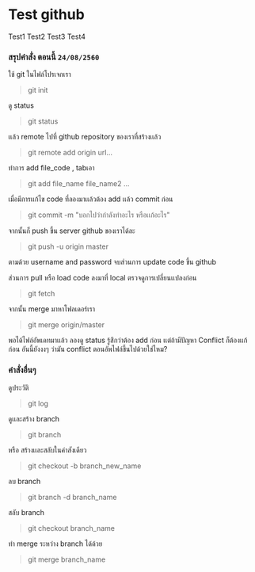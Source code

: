 # Test github
Test1 Test2 Test3 Test4

### สรุปคำสั่ง ตอนนี้ `24/08/2560`
ใช้ git ในไฟล์โปรเจกเรา
> git init

ดู status
> git status

เเล้ว remote ไปที่ github repository ของเราที่สร้างเเล้ว
> git remote add origin url...

ทำการ add file_code , tabเอา
> git add file_name file_name2 ...

เมื่อมีการเเก้ไข code ที่ลองมาเเล้วต้อง add เเล้ว commit ก่อน
> git commit -m "บอกไปว่ากำลังทำอะไร หรือเเก้อะไร"

จากนั้นก็ push ขึ้น server github ของเราได้ละ
> git push -u origin master

ตามด้วย username and password
จบส่วนการ update code ขึ้น github

ส่วนการ pull หรือ load code ลงมาที่ local
ตรวจดูการเปลี่ยนเเปลงก่อน
> git fetch

จากนั้น merge มาหาโฟลเดอร์เรา
> git merge origin/master

พอได้ไฟล์อัพเดทมาเเล้ว ลองดู status รู้สึกว่าต้อง add ก่อน
เเต่ถ้ามีปัญหา Conflict ก็ต้องเเก้ก่อน อันนี้ยังงงๆ ว่ามัน conflict ตอนอัพไฟล์ขึ้นไปด้วยใช่ไหม?

### คำสั่งอื่นๆ
ดูประวัติ
> git log

ดูเเละสร้าง branch
> git branch 

หรือ สร้างเเละสลับในคำสังเดียว
> git checkout -b branch_new_name

ลบ branch
> git branch -d branch_name

สลับ branch
> git checkout branch_name

ทำ merge ระหว่าง branch ได้ด้วย
> git merge branch_name



